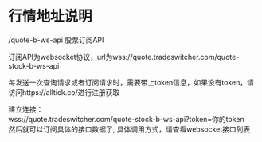 # 行情地址说明

/quote-b-ws-api 股票订阅API

订阅API为websocket协议，url为wss://quote.tradeswitcher.com/quote-stock-b-ws-api

每发送一次查询请求或者订阅请求时，需要带上token信息，如果没有token，请访问https://alltick.co/进行注册获取

建立连接：<br/>wss://quote.tradeswitcher.com/quote-stock-b-ws-api?token=你的token<br/>然后就可以订阅具体的接口数据了, 具体调用方式，请查看websocket接口列表


